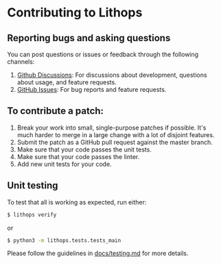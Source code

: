 Contributing to Lithops
===================

Reporting bugs and asking questions
-----------------------------------

You can post questions or issues or feedback through the following channels:

1. [Github Discussions](https://github.com/lithops-cloud/lithops/discussions): For discussions about development, questions about usage, and feature requests.
2. [GitHub Issues](https://github.com/lithops-cloud/lithops/issues): For bug reports and feature requests.


To contribute a patch:
----------------------

1. Break your work into small, single-purpose patches if possible. It's much
   harder to merge in a large change with a lot of disjoint features.
2. Submit the patch as a GitHub pull request against the master branch.
3. Make sure that your code passes the unit tests.
4. Make sure that your code passes the linter. 
5. Add new unit tests for your code.


Unit testing
------------

To test that all is working as expected, run either:

```bash
$ lithops verify
```
or 

```bash
$ python3 -m lithops.tests.tests_main
```

Please follow the guidelines in [docs/testing.md](docs/source/testing.rst) for more details.
